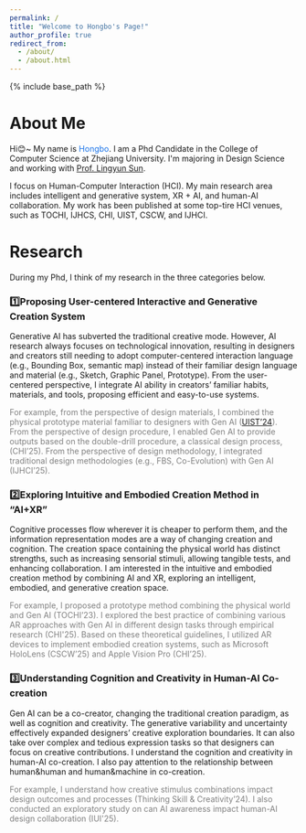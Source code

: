 ```yaml
---
permalink: /
title: "Welcome to Hongbo's Page!"
author_profile: true
redirect_from:
  - /about/
  - /about.html
---
```


{% include base_path %}

# About Me

Hi😊~ My name is <span style="color:#1a73e8">Hongbo</span>. I am a Phd Candidate in the College of Computer Science at Zhejiang University. I'm majoring in Design Science and working with [Prof. Lingyun Sun](https://scholar.google.com/citations?user=zzW8d-wAAAAJ&hl=en&oi=ao).
 <!-- at the [International Design Institude (IDI)](http://www.idi.zju.edu.cn) of Zhejiang University.  -->
 I focus on Human-Computer Interaction (HCI). My main research area includes intelligent and generative system, XR + AI, and human-AI collaboration. My work has been published at some top-tire HCI venues, such as TOCHI, IJHCS, CHI, UIST, CSCW, and IJHCI.


<!-- <div class="separate-section common-paragraph"></div> -->
<!-- 
# RESEARCH<a id="Education"></a>

<!-- I work on intuitive human-computer interaction & iteractive Human-AI co-creation. -->
<!-- 
**Intuitive Human-computer Interaction 👐**<br>
I explore natural and direct interaction modes, including gesture interaction, embodied interaction, and XR interaction. Aiming to improve the user experience, efficiency, and intuition through interaction mode innovation.

**Interactive Human-AI Co-creation 🤖**<br>
I explore the mechanism of Human-AI communication and cooperation. I focus on user-centered interacive AI system, investigating the role, cooperation mode, and contribution type of AI agent in co-creation process.

**Embodied & Generative System 👐 + 🤖**<br>
I also focuse on the combination of the two aforementioned directions. I integrate intuitive interaction with GenAI in creative work for efficiency enhancement and creativity support, such as "AR + GenAI" and "TUI + GenAI". -->
 <!-- --> 

<!-- 
**Zhejiang University**<br>
M.S. in Industrial Design Engineering, School of Software Technology<br>
Advisor: Lingyun Sun<br>
09/2022 - Present

**Zhejiang University**<br>
B.Eng in Industrial Design, College of Computer Science and Technology<br>
09/2018 - 06/2022 -->


# Research


During my Phd, I think of my research in the three categories below.


### 1️⃣Proposing User-centered Interactive and Generative Creation System


Generative AI has subverted the traditional creative mode. However, AI research always focuses on technological innovation, resulting in designers and creators still needing to adopt computer-centered interaction language (e.g., Bounding Box, semantic map) instead of their familiar design language and material (e.g., Sketch, Graphic Panel, Prototype). From the user-centered perspective, I integrate AI ability in creators’ familiar habits, materials, and tools, proposing efficient and easy-to-use systems.

<span style="color:grey">For example, from the perspective of design materials, I combined the physical prototype material familiar to designers with Gen AI (<a href="https://doi.org/10.1080/10447318.2022.2111051">UIST’24</a>). From the perspective of design procedure, I enabled Gen AI to provide outputs based on the double-drill procedure, a classical design process, (CHI’25). From the perspective of design methodology, I integrated traditional design methodologies (e.g., FBS, Co-Evolution) with Gen AI (IJHCI’25).</span>

<div class="separate-section common-paragraph"></div>

### 2️⃣Exploring Intuitive and Embodied Creation Method in “AI+XR” 

Cognitive processes flow wherever it is cheaper to perform them, and the information representation modes are a way of changing creation and cognition. The creation space containing the physical world has distinct strengths, such as increasing sensorial stimuli, allowing tangible tests, and enhancing collaboration. I am interested in the intuitive and embodied creation method by combining AI and XR, exploring an intelligent, embodied, and generative creation space.

<span style="color:grey">For example, I proposed a prototype method combining the physical world and Gen AI (TOCHI’23). I explored the best practice of combining various AR approaches with Gen AI in different design tasks through empirical research (CHI'25). Based on these theoretical guidelines, I utilized AR devices to implement embodied creation systems, such as Microsoft HoloLens (CSCW’25) and Apple Vision Pro (CHI’25).</span>


<div class="separate-section common-paragraph"></div>

### 3️⃣Understanding Cognition and Creativity in Human-AI Co-creation

Gen AI can be a co-creator, changing the traditional creation paradigm, as well as cognition and creativity. The generative variability and uncertainty effectively expanded designers’ creative exploration boundaries. It can also take over complex and tedious expression tasks so that designers can focus on creative contributions. I understand the cognition and creativity in human-AI co-creation. I also pay attention to the relationship between human&human and human&machine in co-creation.

<span style="color:grey">For example, I understand how creative stimulus combinations impact design outcomes and processes (Thinking Skill & Creativity’24). I also conducted an exploratory study on can AI awareness impact human-AI design collaboration (IUI'25).</span>



